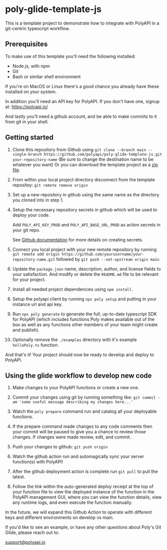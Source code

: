 # poly-glide-template-js

This is a template project to demonstrate how to integrate with PolyAPI in a git-centric typescript workflow.

## Prerequisites

To make use of this template you'll need the following installed:

* Node.js, with npm
* Git
* Bash or similar shell environment

If you're on MacOS or Linux there's a good chance you already have these installed on your system.

In addition you'll need an API key for PolyAPI. If you don't have one, signup at: https://polyapi.io/

And lastly you'll need a github account, and be able to make commits to it from git in your shell.

## Getting started

1. Clone this repository from Github using `git clone --branch main --single-branch https://github.com/polyapi/poly-glide-template-js.git your-repository-name` (Be sure to change the destination name to be whatever you want) Or you can download the template project as a [zip file](https://github.com/polyapi/poly-glide-template-js/archive/refs/heads/main.zip).

2. From within your local project directory disconnect from the template repositoy: `git remote remove origin`

3. Set up a new repository in github using the same name as the directory you cloned into in step 1.

4. Setup the necessary repository secrets in github which will be used to deploy your code.
   
   Add `POLY_API_KEY_PROD` and `POLY_API_BASE_URL_PROD` as action secrets in your git repo.
   
   See [Github documentation](https://docs.github.com/en/actions/security-for-github-actions/security-guides/using-secrets-in-github-actions#creating-secrets-for-a-repository) for more details on creating secrets.

5. Connect you local project with your new remote repository by running `git remote add origin https://github.com/yourusername/your-repository-name.git` followed by `git push --set-upstream origin main`

6. Update the `package.json` name, description, author, and license fields to your satisfaction. And modify or delete the `README.md` file to be relevant for your project.

7. Install all needed project dependencies using `npm install`.

8. Setup the polyapi client by running `npx poly setup` and putting in your instance url and api key.

9. Run `npx poly generate` to generate the full, up-to-date typescript SDK for PolyAPI (which includes functions Poly makes available out of the box as well as any functions other members of your team might create and publish).

10. Optionally remove the `./examples` directory with it's example `helloPoly.ts` function.

And that's it! Your project should now be ready to develop and deploy to PolyAPI.

## Using the glide workflow to develop new code

1. Make changes to your PolyAPI functions or create a new one.

2. Commit your changes using git by running something like: `git commit -am 'some useful message describing my changes here...'`

3. Watch the `poly prepare` command run and catalog all your deployable functions.

4. If the prepare command made changes to any code comments then your commit will be paused to give you a chance to review those changes.  If changes were made review, edit, and commit.

5. Push your changes to github: `git push origin`

6. Watch the github action run and automagically sync your server function(s) with PolyAPI!

9. After the github deployment action is complete run `git pull` to pull the latest.

10. Follow the link within the auto-generated deploy receipt at the top of your function file to view the deployed instance of the function in the PolyAPI management GUI, where you can view the function details, view any runtime logs, and even execute the function manually.

In the future, we will expand this Github Action to operate with different keys and different environments on develop vs main.

If you'd like to see an example, or have any other questions about Poly's Git Glide, please reach out to:

support@polyapi.io
